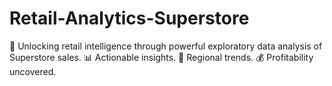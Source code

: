 # Retail-Analytics-Superstore
🚀 Unlocking retail intelligence through powerful exploratory data analysis of Superstore sales. 📊 Actionable insights. 📍 Regional trends. 💰 Profitability uncovered.
